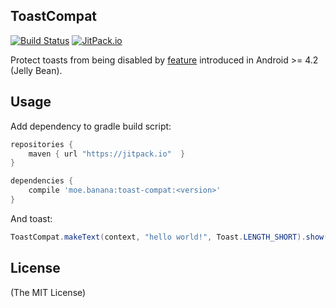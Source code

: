 ToastCompat
-----------

[![Build Status](https://travis-ci.org/kamikat/toast-compat.svg?branch=master)](https://travis-ci.org/kamikat/toast-compat)
[![JitPack.io](https://jitpack.io/v/moe.banana/toast-compat.svg)](https://jitpack.io/#moe.banana/toast-compat)

Protect toasts from being disabled by [feature](https://code.google.com/p/android/issues/detail?id=35013) introduced in Android &gt;= 4.2 (Jelly Bean).

Usage
-----

Add dependency to gradle build script:

```gradle
repositories {
    maven { url "https://jitpack.io"  }
}

dependencies {
    compile 'moe.banana:toast-compat:<version>'
}
```

And toast:

```java
ToastCompat.makeText(context, "hello world!", Toast.LENGTH_SHORT).show();
```

License
-------

(The MIT License)
